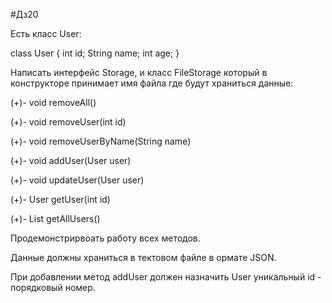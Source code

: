 #Дз20

Есть класс User:

class User {
 int id;
 String name;
 int age;
}

Написать интерфейс Storage, и класс FileStorage который в конструкторе принимает имя файла где будут храниться данные:


(+)- void removeAll()

(+)- void removeUser(int id)

(+)- void removeUserByName(String name)

(+)- void addUser(User user)

(+)- void updateUser(User user)

(+)- User getUser(int id)

(+)- List<User> getAllUsers()


Продемонстрирвоать работу всех методов.

Данные должны храниться в тектовом файле в ормате JSON.

При добавлении метод addUser должен назначить User уникальный id - порядковый номер.